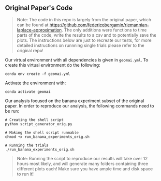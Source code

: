 ## Original Paper's Code

> Note: The code in this repo is largely from the original paper, which can be found at https://github.com/federicobergamin/riemannian-laplace-approximation. The only additions were functions to time parts of the code, write the results to a csv and to potentially save the plots. The instructions below are just to recreate our tests, for more detailed instructions on runnning single trials please refer to the original repo!

Our virtual environment with all dependencies is given in `geomai.yml`. To create this virtual environment do the following: 
```
conda env create -f geomai.yml
```
Activate the environment with:
```
conda activate geomai
```
Our analysis focused on the banana experiment subset of the original paper. In order to reproduce our analysis, the following commands need to be run:
```
# Creating the shell script
python script_generator_orig.py

# Making the shell script runnable
chmod +x run_banana_experiments_orig.sh

# Running the trials
./run_banana_experiments_orig.sh
```
> Note: Running the script to reproduce our results will take over 12 hours most likely, and will generate many folders containing three different plots each! Make sure you have ample time and disk space to run it!